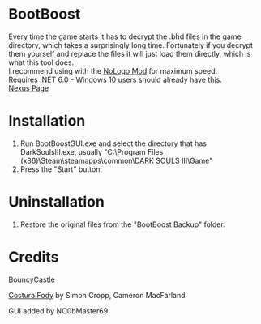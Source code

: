 # BootBoost

Every time the game starts it has to decrypt the .bhd files in the game directory, which takes a surprisingly long time. Fortunately if you decrypt them yourself and replace the files it will just load them directly, which is what this tool does.  
I recommend using with the [NoLogo Mod](https://github.com/bladecoding/DarkSouls3RemoveIntroScreens/releases/tag/v1.15b) for maximum speed.  
Requires [.NET 6.0](https://dotnet.microsoft.com/en-us/download/dotnet/thank-you/sdk-6.0.202-windows-x64-installer) - Windows 10 users should already have this.  
[Nexus Page](https://www.nexusmods.com/darksouls3/mods/303)  

# Installation
1. Run BootBoostGUI.exe and select the directory that has DarkSoulsIII.exe, usually "C:\Program Files (x86)\Steam\steamapps\common\DARK SOULS III\Game"
2. Press the "Start" button.

# Uninstallation
1. Restore the original files from the "BootBoost Backup" folder.

# Credits
[BouncyCastle](https://www.bouncycastle.org/csharp/)

[Costura.Fody](https://github.com/Fody/Costura) by Simon Cropp, Cameron MacFarland

GUI added by NO0bMaster69
